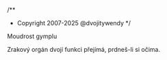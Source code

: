 /**
* Copyright 2007-2025 @dvojitywendy
*/

Moudrost gymplu

Zrakový orgán dvojí funkci přejímá,
prdneš-li si očima.
